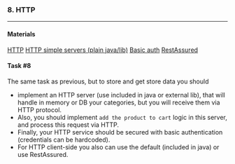 ### 8. HTTP
----
#### Materials
[HTTP](https://en.wikipedia.org/wiki/Hypertext_Transfer_Protocol)
[HTTP simple servers (plain java/lib)](https://syntaxcorrect.com/Java/5_Ultra_Lightweight_Http_Server_Implementations_in_Java_for_Blazing_Fast_Microservices_APIs_or_Even_Websites)
[Basic auth](https://en.wikipedia.org/wiki/Basic_access_authentication)
[RestAssured](https://rest-assured.io/)
#### Task #8
The same task as previous, but to store and get store data you should 
- implement an HTTP server (use included in java or external lib), that will handle in memory or DB your categories, but you will receive them via HTTP protocol.
- Also, you should implement `add the product to cart` logic in this server, and process this request via HTTP.
- Finally, your HTTP service should be secured with basic authentication  (credentials can be hardcoded).
- For HTTP client-side you also can use the default (included in java) or use RestAssured.
